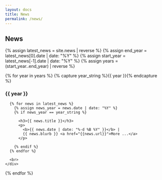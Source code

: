 ```yaml
---
layout: docs
title: News
permalink: /news/
---
```

## News

{% assign latest_news = site.news | reverse %}
{% assign end_year = latest_news[0].date | date: "%Y" %}
{% assign start_year = latest_news[-1].date | date: "%Y" %}
{% assign years = (start_year..end_year) | reverse %}

{% for year in years %}
  {% capture year_string %}{{ year }}{% endcapture %}
  
  <div class="usa-grid-full">
    <div class="usa-width-one-third">
      <h3>{{ year }}</h3>
    </div>
    <div class="usa-width-two-thirds">
      
      {% for news in latest_news %}
        {% assign news_year = news.date | date: "%Y" %}
        {% if news_year == year_string %}
      
          <h3>{{ news.title }}</h3>
          <p>
            <b>{{ news.date | date: "%-d %B %Y" }}</b> | 
            {{ news.blurb }} <a href="{{news.url}}">More ...</a>
          </p>
      
        {% endif %}
      {% endfor %}
      
      <br>
    </div>
  </div>
  
{% endfor %}
